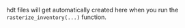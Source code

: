 hdt files will get automatically created here when you run the `rasterize_inventory(...)` function.
